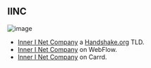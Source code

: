 ## IINC

![image](https://user-images.githubusercontent.com/37987346/101912317-96206680-3b8f-11eb-910e-d9d7e5015035.png) 

- [Inner I Net Company](https://shapereality.innerinetcompany.hns.to/) a [Handshake.org](https://handshake.org/) TLD.
- [Inner I Net Company](https://innerinetcompany.webflow.io/) on WebFlow.
- [Inner I Net Company](https://innerinetcompany.carrd.co/) on Carrd.
